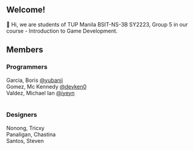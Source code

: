 ## Welcome!

👋 Hi, we are students of TUP Manila BSIT-NS-3B SY2223, Group 5 in our course - Introduction to Game Development.

## Members

### Programmers

Garcia, Boris [@yubanji](https://github.com/yubanji)<br>
Gomez, Mc Kennedy [@devken0](https://github.com/devken0)<br>
Valdez, Michael Ian [@iyeyn](https://github.com/iyeyn)<br><br>

### Designers

Nonong, Tricxy <br>
Panaligan, Chastina <br>
Santos, Steven <br>
